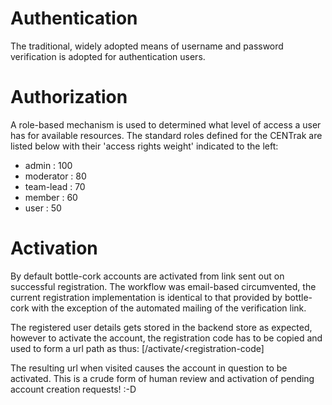 # Authentication 

The traditional, widely adopted means of username and password verification is
adopted for authentication users.


# Authorization

A role-based mechanism is used to determined what level of access a user has
for available resources. The standard roles defined for the CENTrak are listed
below with their 'access rights weight' indicated to the left:

* admin         : 100
* moderator     : 80
* team-lead     : 70
* member        : 60
* user          : 50


# Activation

By default bottle-cork accounts are activated from link sent out on successful
registration. The workflow was email-based circumvented, the current registration
implementation is identical to that provided by bottle-cork with the exception
of the automated mailing of the verification link.

The registered user details gets stored in the backend store as expected, however
to activate the account, the registration code has to be copied and used to form
a url path as thus: [/activate/<registration-code]

The resulting url when visited causes the account in question to be activated.
This is a crude form of human review and activation of pending account creation
requests! :-D

